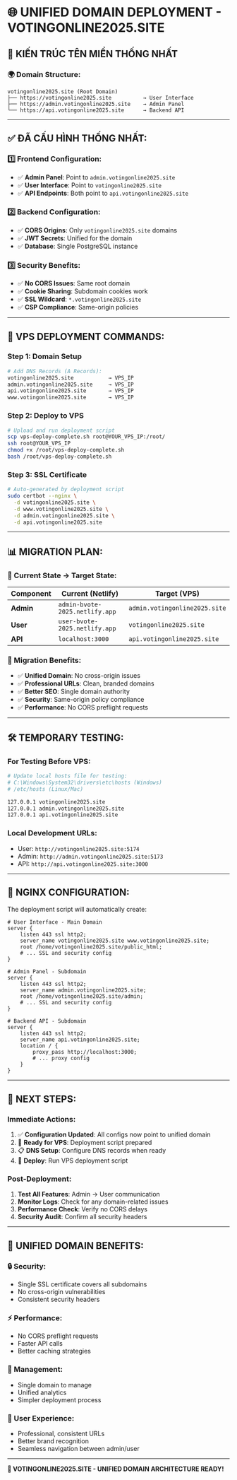 # 🌐 UNIFIED DOMAIN DEPLOYMENT - VOTINGONLINE2025.SITE

## 🎯 **KIẾN TRÚC TÊN MIỀN THỐNG NHẤT**

### **🌍 Domain Structure:**
```
votingonline2025.site (Root Domain)
├── https://votingonline2025.site          → User Interface
├── https://admin.votingonline2025.site    → Admin Panel
└── https://api.votingonline2025.site      → Backend API
```

---

## ✅ **ĐÃ CẤU HÌNH THỐNG NHẤT:**

### **1️⃣ Frontend Configuration:**
- ✅ **Admin Panel**: Point to `admin.votingonline2025.site`
- ✅ **User Interface**: Point to `votingonline2025.site`
- ✅ **API Endpoints**: Both point to `api.votingonline2025.site`

### **2️⃣ Backend Configuration:**
- ✅ **CORS Origins**: Only `votingonline2025.site` domains
- ✅ **JWT Secrets**: Unified for the domain
- ✅ **Database**: Single PostgreSQL instance

### **3️⃣ Security Benefits:**
- ✅ **No CORS Issues**: Same root domain
- ✅ **Cookie Sharing**: Subdomain cookies work
- ✅ **SSL Wildcard**: `*.votingonline2025.site`
- ✅ **CSP Compliance**: Same-origin policies

---

## 🚀 **VPS DEPLOYMENT COMMANDS:**

### **Step 1: Domain Setup**
```bash
# Add DNS Records (A Records):
votingonline2025.site           → VPS_IP
admin.votingonline2025.site     → VPS_IP
api.votingonline2025.site       → VPS_IP
www.votingonline2025.site       → VPS_IP
```

### **Step 2: Deploy to VPS**
```bash
# Upload and run deployment script
scp vps-deploy-complete.sh root@YOUR_VPS_IP:/root/
ssh root@YOUR_VPS_IP
chmod +x /root/vps-deploy-complete.sh
bash /root/vps-deploy-complete.sh
```

### **Step 3: SSL Certificate**
```bash
# Auto-generated by deployment script
sudo certbot --nginx \
  -d votingonline2025.site \
  -d www.votingonline2025.site \
  -d admin.votingonline2025.site \
  -d api.votingonline2025.site
```

---

## 📊 **MIGRATION PLAN:**

### **🔄 Current State → Target State:**

| Component | Current (Netlify) | Target (VPS) |
|-----------|------------------|--------------|
| **Admin** | `admin-bvote-2025.netlify.app` | `admin.votingonline2025.site` |
| **User** | `user-bvote-2025.netlify.app` | `votingonline2025.site` |
| **API** | `localhost:3000` | `api.votingonline2025.site` |

### **🎯 Migration Benefits:**
- ✅ **Unified Domain**: No cross-origin issues
- ✅ **Professional URLs**: Clean, branded domains
- ✅ **Better SEO**: Single domain authority
- ✅ **Security**: Same-origin policy compliance
- ✅ **Performance**: No CORS preflight requests

---

## 🛠️ **TEMPORARY TESTING:**

### **For Testing Before VPS:**
```bash
# Update local hosts file for testing:
# C:\Windows\System32\drivers\etc\hosts (Windows)
# /etc/hosts (Linux/Mac)

127.0.0.1 votingonline2025.site
127.0.0.1 admin.votingonline2025.site
127.0.0.1 api.votingonline2025.site
```

### **Local Development URLs:**
- User: `http://votingonline2025.site:5174`
- Admin: `http://admin.votingonline2025.site:5173`
- API: `http://api.votingonline2025.site:3000`

---

## 🔧 **NGINX CONFIGURATION:**

The deployment script will automatically create:

```nginx
# User Interface - Main Domain
server {
    listen 443 ssl http2;
    server_name votingonline2025.site www.votingonline2025.site;
    root /home/votingonline2025.site/public_html;
    # ... SSL and security config
}

# Admin Panel - Subdomain
server {
    listen 443 ssl http2;
    server_name admin.votingonline2025.site;
    root /home/votingonline2025.site/admin;
    # ... SSL and security config
}

# Backend API - Subdomain
server {
    listen 443 ssl http2;
    server_name api.votingonline2025.site;
    location / {
        proxy_pass http://localhost:3000;
        # ... proxy config
    }
}
```

---

## 📝 **NEXT STEPS:**

### **Immediate Actions:**
1. ✅ **Configuration Updated**: All configs now point to unified domain
2. 🔄 **Ready for VPS**: Deployment script prepared
3. 📋 **DNS Setup**: Configure DNS records when ready
4. 🚀 **Deploy**: Run VPS deployment script

### **Post-Deployment:**
1. **Test All Features**: Admin → User communication
2. **Monitor Logs**: Check for any domain-related issues
3. **Performance Check**: Verify no CORS delays
4. **Security Audit**: Confirm all security headers

---

## 🎊 **UNIFIED DOMAIN BENEFITS:**

### **🔒 Security:**
- Single SSL certificate covers all subdomains
- No cross-origin vulnerabilities
- Consistent security headers

### **⚡ Performance:**
- No CORS preflight requests
- Faster API calls
- Better caching strategies

### **🎯 Management:**
- Single domain to manage
- Unified analytics
- Simpler deployment process

### **👥 User Experience:**
- Professional, consistent URLs
- Better brand recognition
- Seamless navigation between admin/user

---

**🌟 VOTINGONLINE2025.SITE - UNIFIED DOMAIN ARCHITECTURE READY!**
